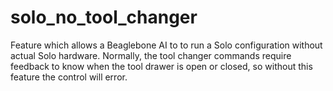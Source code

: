solo_no_tool_changer
====================

Feature which allows a Beaglebone AI to to run a Solo configuration without actual
Solo hardware. Normally, the tool changer commands require feedback to know when
the tool drawer is open or closed, so without this feature the control will error.

